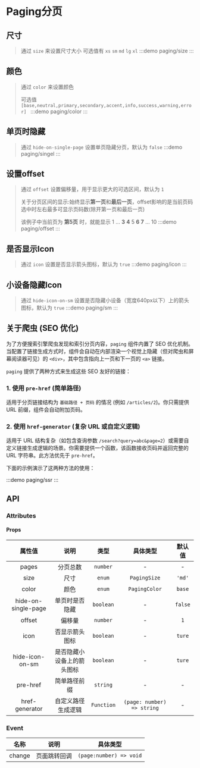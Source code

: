 # Paging分页


## 尺寸
> 通过 `size` 来设置尺寸大小 可选值有 `xs` `sm` `md` `lg` `xl`
:::demo paging/size
:::

## 颜色
> 通过 `color` 来设置颜色
>>
> 可选值 `[base,neutral,primary,secondary,accent,info,success,warning,error] `
:::demo paging/color
:::


## 单页时隐藏
> 通过 `hide-on-single-page` 设置单页隐藏分页，默认为 `false`
:::demo paging/singel
:::


## 设置offset
> 通过 `offset` 设置偏移量，用于显示更大的可选区间，默认为 `1`
>>
> 关于分页区间的显示:始终显示**第一页**和**最后一页**，offset影响的是当前页码选中时左右最多可显示页码数(除开第一页和最后一页)
>>
> 该例子中当前页为 **第5页** 时，就能显示 1 ... **3** **4** 5 **6** **7** ... 10 
:::demo paging/offset
:::


## 是否显示Icon
> 通过 `icon` 设置是否显示箭头图标，默认为 `true`
:::demo paging/icon
:::

## 小设备隐藏Icon
> 通过 `hide-icon-on-sm` 设置是否隐藏小设备（宽度640px以下）上的箭头图标，默认为 `true`
:::demo paging/sm
:::

## 关于爬虫 (SEO 优化)

为了方便搜索引擎爬虫发现和索引分页内容，`paging` 组件内置了 SEO 优化机制。当配置了链接生成方式时，组件会自动在内部渲染一个视觉上隐藏（但对爬虫和屏幕阅读器可见）的 `<div>`，其中包含指向上一页和下一页的 `<a>` 链接。

`paging` 提供了两种方式来生成这些 SEO 友好的链接：

### 1. 使用 `pre-href` (简单路径)

适用于分页链接结构为 `基础路径 + 页码` 的情况 (例如 `/articles/2`)。你只需提供 URL 前缀，组件会自动附加页码。

### 2. 使用 `href-generator` (复杂 URL 或自定义逻辑)

适用于 URL 结构复杂（如包含查询参数 `/search?query=abc&page=2`）或需要自定义链接生成逻辑的场景。你需要提供一个函数，该函数接收页码并返回完整的 URL 字符串。此方法优先于 `pre-href`。

下面的示例演示了这两种方法的使用：

:::demo paging/ssr
:::

## API

### Attributes

#### Props
|       属性值        |            说明            |    类型    |          具体类型          | 默认值  |
| :-----------------: | :------------------------: | :--------: | :------------------------: | :-----: |
|        pages        |          分页总数          |  `number`  |             -              |    -    |
|        size         |            尺寸            |   `enum`   |        `PagingSize`        | `'md'`  |
|        color        |            颜色            |   `enum`   |       `PagingColor`        | `base`  |
| hide-on-single-page |       单页时是否隐藏       | `boolean`  |             -              | `false` |
|       offset        |           偏移量           |  `number`  |             -              |   `1`   |
|        icon         |       否显示箭头图标       | `boolean`  |             -              | `ture`  |
|   hide-icon-on-sm   | 是否隐藏小设备上的箭头图标 | `boolean`  |             -              | `ture`  |
|      pre-href       |        简单路径前缀        |  `string`  |             -              |    -    |
|   href-generator    |     自定义路径生成逻辑     | `Function` | `(page: number) => string` |    -    |



### Event
|  名称  |     说明     |        具体类型         |
| :----: | :----------: | :---------------------: |
| change | 页面跳转回调 | `(page:number) => void` |
